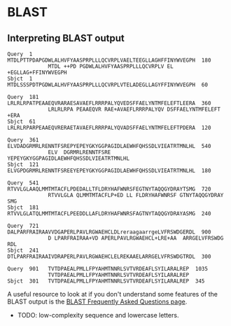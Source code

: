 # BLAST

## Interpreting BLAST output

```
Query  1     MTDLPTTPDAPGDWLALHVFYAASPRPLLLQCVRPLVAELTEEGLLAGHFFINYWVEGPH  180
             MTDL ++PD PGDWLALHVFYAASPRPLLLQCVRPLV EL +EGLLAG+FFINYWVEGPH
Sbjct  1     MTDLSSSPDTPGDWLALHVFYAASPRPLLLQCVRPLVTELADEGLLAGYFFINYWVEGPH  60

Query  181   LRLRLRPATPEAAEQVRARAESAVAEFLRRRPALYQVEDSFFAELYNTMFELEFTLEERA  360
             LRLRLRPA PEAAEQVR RAE+AVAEFLRRRPALYQV DSFFAELYNTMFELEFT +ERA
Sbjct  61    LRLRLRPARPEAAEQVRERAETAVAEFLRRRPALYQVADSFFAELYNTMFELEFTPDERA  120

Query  361   ELVDADGRMRLRENNTFSREPYEPEYGKYGGPAGIDLAEWHFQHSSDLVIEATRTMNLHL  540
             ELV  DGRMRLRENNTFSRE YEPEYGKYGGPAGIDLAEWHFQHSSDLVIEATRTMNLHL
Sbjct  121   ELVGPDGRMRLRENNTFSREEYEPEYGKYGGPAGIDLAEWHFQHSSDLVIEATRTMNLHL  180

Query  541   RTVVLGLAAQLMMTMTACFLPDEDALLTFLDRYHAFWNRSFEGTNYTAQQGYDRAYTSMG  720
             RTVVLGLA QLMMTMTACFLP+ED LL FLDRYHAFWNRSF GTNYTAQQGYDRAY SMG
Sbjct  181   RTVVLGLATQLMMTMTACFLPEEDDLLAFLDRYHAFWNRSFAGTNYTAQQGYDRAYASMG  240

Query  721   DALPARFRAIRAAVVDGAPERLPAVLRGWAEHCLDLreraagaarrgeLVFRSWDGERDL  900
             D LPARFRAIRAA+VD APERLPAVLRGWAEHCL+LRE+AA  ARRGELVFRSWDG RDL
Sbjct  241   DTLPARFRAIRAAIVDRAPERLPAVLRGWAEHCLELREKAAELARRGELVFRSWDGTRDL  300

Query  901   TVTDPAEALPMLLFPYAHMTNNRLSVTVRDEAFLSYILARALREP  1035
             TVTDPAEALPMLLFPYAHMTNNRLSVTVRDEAFLSYILARALREP
Sbjct  301   TVTDPAEALPMLLFPYAHMTNNRLSVTVRDEAFLSYILARALREP  345
```

A useful resource to look at if you don't understand some features of the BLAST output is the [BLAST Frequently Asked Questions page](https://blast.ncbi.nlm.nih.gov/Blast.cgi?CMD=Web&PAGE_TYPE=BlastDocs&DOC_TYPE=FAQ).

- TODO: low-complexity sequence and lowercase letters.
